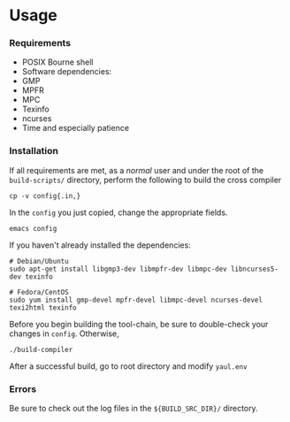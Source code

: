 Usage
=====

### Requirements
 - POSIX Bourne shell
 - Software dependencies:
  - GMP
  - MPFR
  - MPC
  - Texinfo
  - ncurses
 - Time and especially patience

### Installation
  If all requirements are met, as a _normal_ user and under the root of the `build-scripts/` directory, perform the following to build the cross compiler

    cp -v config{.in,}

In the `config` you just copied, change the appropriate fields.

    emacs config

If you haven't already installed the dependencies:

    # Debian/Ubuntu
    sudo apt-get install libgmp3-dev libmpfr-dev libmpc-dev libncurses5-dev texinfo

    # Fedora/CentOS
    sudo yum install gmp-devel mpfr-devel libmpc-devel ncurses-devel texi2html texinfo

Before you begin building the tool-chain, be sure to double-check your changes in `config`. Otherwise,

    ./build-compiler

After a successful build, go to root directory and modify `yaul.env`

### Errors

   Be sure to check out the log files in the `${BUILD_SRC_DIR}/` directory.
